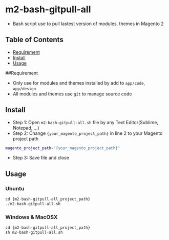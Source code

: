# m2-bash-gitpull-all
- Bash script use to pull lastest version of modules, themes in Magento 2
## Table of Contents

<!-- TOC depthFrom:1 depthTo:6 withLinks:1 orderedList:0 -->
- [Requirement](#requirement)
- [Install](#install)
- [Usage](#usage)

<!-- /TOC -->

##Requirement
- Only use for modules and themes installed by add to `app/code`, `app/design`
- All modules and themes use `git` to manage source code
## Install

- Step 1: Open `m2-bash-gitpull-all.sh` file by any Text Editor(Sublime, Notepad, ...) 
- Step 2: Change `{your_magento_project_path}` in line 2 to your Magento project path

```bash
magento_project_path="{your_magento_project_path}"
```
- Step 3: Save file and close

## Usage
### Ubuntu
```php
cd {m2-bash-gitpull-all_project_path}
./m2-bash-gitpull-all.sh
```

### Windows &  MacOSX

```php
cd {m2-bash-gitpull-all_project_path}
sh m2-bash-gitpull-all.sh
```
